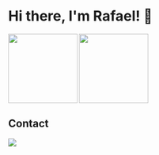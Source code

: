 # Hi there, I'm Rafael! 👋

<img align=left height='140px'  src = 'https://github-readme-stats.vercel.app/api?username=r4faelrs&hide_title=true&theme=midnight-purple&count_private=true&show_icons=true'>

<img align=center height='140px' src='https://github-readme-stats.vercel.app/api/top-langs/?username=r4faelrs&hide=php,c%2b%2b&hide_title=true&theme=midnight-purple' >

## Contact
<a href="https://www.linkedin.com/in/rafaelsilvabr">
  <img src="https://img.shields.io/badge/LinkedIn-0077B5?style=for-the-badge&logo=linkedin&logoColor=white" />
</a>
